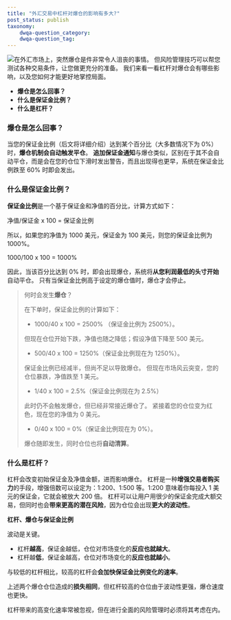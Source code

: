 ```yaml
---
title: "外汇交易中杠杆对爆仓的影响有多大?"
post_status: publish
taxonomy:
    dwqa-question_category:
    dwqa-question_tag:
---
```


![](https://we.laowei8.com/wp-content/uploads/2020/07/ea8144b2246379d58bba179ef49ff831.png)在外汇市场上，突然爆仓是件非常令人沮丧的事情。 但风险管理技巧可以帮您测试各种交易条件，让您做更充分的准备。 我们来看一看杠杆对爆仓会有哪些影响，以及您如何才能更好地掌控局面。

- **爆仓是怎么回事？**
- **什么是保证金比例？**
- **什么是杠杆？**

### 爆仓是怎么回事？

当您的保证金比例（后文将详细介绍）达到某个百分比（大多数情况下为 0%）时，**爆仓机制会自动触发平仓**。 **追加保证金通知**与爆仓类似，区别在于其不会自动平仓，而是会在您的仓位下滑时发出警告，而且出现得也更早，系统在保证金比例跌至 60% 时即会发出。

### **什么是保证金比例？**

**保证金比例**是一个基于保证金和净值的百分比，计算方式如下：

净值/保证金 x 100 = 保证金比例

所以，如果您的净值为 1000 美元，保证金为 100 美元，则您的保证金比例为 1000%。

1000/100 x 100 = 1000%

因此，当该百分比达到 0% 时，即会出现爆仓，系统将**从您利润最低的头寸开始**自动平仓。 只有当保证金比例高于设定的爆仓值时，爆仓才会停止。

> 何时会发生**爆仓**？
> 
> 在下单时，保证金比例的计算如下：
> 
> - 1000/40 x 100 = 2500% （保证金比例为 2500%）。
> 
> 但现在仓位开始下跌，净值也随之降低；假设净值下降至 500 美元。
> 
> - 500/40 x 100 = 1250%（保证金比例现在为 1250%）。
> 
> 保证金比例已经减半，但尚不足以导致爆仓。 但现在市场风云突变，您的仓位暴跌，净值跌至 1 美元。
> 
> - 1/40 x 100 = 2.5%（保证金比例现在为 2.5%）
> 
> 此时仍不会触发爆仓，但已经非常接近爆仓了。 紧接着您的仓位变为红色，现在您的净值为 0 美元。
> 
> - 0/40 x 100 = 0%（保证金比例现在为 0%）。
> 
> 爆仓随即发生，同时仓位也将**自动清算**。

### **什么是杠杆？**

杠杆会改变初始保证金及净值金额，进而影响爆仓。 杠杆是一种**增强交易者购买力**的手段，增强倍数可以设定为：1:200、1:500 等。1:200 意味着你每投入 1 美元的保证金，它就会被放大 200 倍。 杠杆可以让用户用很少的保证金完成大额交易，但同时也会**带来更高的潜在风险**，因为仓位会出现**更大的波动性**。

**杠杆、爆仓与保证金比例**

波动是关键。

- 杠杆**越高**，保证金越低，仓位对市场变化的**反应也就越大**。
- 杠杆越**低**，保证金越高，仓位对市场变化的**反应也就越小**。

与较低的杠杆相比，较高的杠杆会**会加快保证金比例变化的速率**。

上述两个爆仓仓位造成的**损失相同**，但杠杆较高的仓位由于波动性更强，爆仓速度也更快。

杠杆带来的高变化速率常被忽视，但在进行全面的风险管理时必须将其考虑在内。
